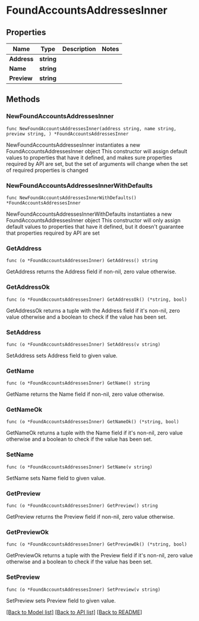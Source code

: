 # FoundAccountsAddressesInner

## Properties

Name | Type | Description | Notes
------------ | ------------- | ------------- | -------------
**Address** | **string** |  | 
**Name** | **string** |  | 
**Preview** | **string** |  | 

## Methods

### NewFoundAccountsAddressesInner

`func NewFoundAccountsAddressesInner(address string, name string, preview string, ) *FoundAccountsAddressesInner`

NewFoundAccountsAddressesInner instantiates a new FoundAccountsAddressesInner object
This constructor will assign default values to properties that have it defined,
and makes sure properties required by API are set, but the set of arguments
will change when the set of required properties is changed

### NewFoundAccountsAddressesInnerWithDefaults

`func NewFoundAccountsAddressesInnerWithDefaults() *FoundAccountsAddressesInner`

NewFoundAccountsAddressesInnerWithDefaults instantiates a new FoundAccountsAddressesInner object
This constructor will only assign default values to properties that have it defined,
but it doesn't guarantee that properties required by API are set

### GetAddress

`func (o *FoundAccountsAddressesInner) GetAddress() string`

GetAddress returns the Address field if non-nil, zero value otherwise.

### GetAddressOk

`func (o *FoundAccountsAddressesInner) GetAddressOk() (*string, bool)`

GetAddressOk returns a tuple with the Address field if it's non-nil, zero value otherwise
and a boolean to check if the value has been set.

### SetAddress

`func (o *FoundAccountsAddressesInner) SetAddress(v string)`

SetAddress sets Address field to given value.


### GetName

`func (o *FoundAccountsAddressesInner) GetName() string`

GetName returns the Name field if non-nil, zero value otherwise.

### GetNameOk

`func (o *FoundAccountsAddressesInner) GetNameOk() (*string, bool)`

GetNameOk returns a tuple with the Name field if it's non-nil, zero value otherwise
and a boolean to check if the value has been set.

### SetName

`func (o *FoundAccountsAddressesInner) SetName(v string)`

SetName sets Name field to given value.


### GetPreview

`func (o *FoundAccountsAddressesInner) GetPreview() string`

GetPreview returns the Preview field if non-nil, zero value otherwise.

### GetPreviewOk

`func (o *FoundAccountsAddressesInner) GetPreviewOk() (*string, bool)`

GetPreviewOk returns a tuple with the Preview field if it's non-nil, zero value otherwise
and a boolean to check if the value has been set.

### SetPreview

`func (o *FoundAccountsAddressesInner) SetPreview(v string)`

SetPreview sets Preview field to given value.



[[Back to Model list]](../README.md#documentation-for-models) [[Back to API list]](../README.md#documentation-for-api-endpoints) [[Back to README]](../README.md)


